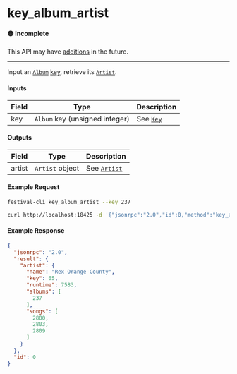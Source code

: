 # key_album_artist

#### 🟡 Incomplete
This API may have [additions](../../api-stability/marker.md) in the future.

---

Input an [`Album`](../../common-objects/album.md) [key](../../common-objects/key.md), retrieve its [`Artist`](../../common-objects/artist.md).

#### Inputs

| Field | Type                                          | Description |
|-------|-----------------------------------------------|-------------|
| key   | `Album` key (unsigned integer)                | See [`Key`](../../common-objects/key.md)

#### Outputs

| Field  | Type            | Description |
|--------|-----------------|-------------|
| artist | `Artist` object | See [`Artist`](../../common-objects/artist.md)

#### Example Request
```bash
festival-cli key_album_artist --key 237
```
```bash
curl http://localhost:18425 -d '{"jsonrpc":"2.0","id":0,"method":"key_album_artist","params":{"key":237}}'
```

#### Example Response
```json
{
  "jsonrpc": "2.0",
  "result": {
    "artist": {
      "name": "Rex Orange County",
      "key": 65,
      "runtime": 7583,
      "albums": [
        237
      ],
      "songs": [
        2800,
        2803,
        2809
      ]
    }
  },
  "id": 0
}
```
